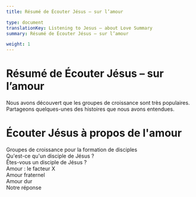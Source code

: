 ```yaml
---
title: Résumé de Écouter Jésus – sur l’amour

type: document
translationKey: Listening to Jesus – about Love Summary
summary: Résumé de Écouter Jésus – sur l’amour

weight: 1
---
```

# Résumé de Écouter Jésus – sur l’amour
Nous avons découvert que les groupes de croissance sont très populaires. Partageons quelques-unes des histoires que nous avons entendues.
# Écouter Jésus  à propos de l'amour

Groupes de croissance pour la formation de disciples<br>Qu'est-ce qu'un disciple de Jésus ?<br>Êtes-vous un disciple de Jésus ?<br>Amour : le facteur X<br>Amour fraternel<br>Amour dur<br>Notre réponse